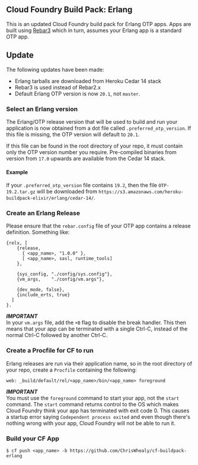 ## Cloud Foundry Build Pack: Erlang

This is an updated Cloud Foundry build pack for Erlang OTP apps. Apps are built using [Rebar3](http://www.rebar3.org/) which in turn, assumes your Erlang app is a standard OTP app.


## Update

The following updates have been made:

* Erlang tarballs are downloaded from Heroku Cedar 14 stack
* Rebar3 is used instead of Rebar2.x
* Default Erlang OTP version is now `20.1`, not `master`.

### Select an Erlang version

The Erlang/OTP release version that will be used to build and run your application is now obtained from a dot file called `.preferred_otp_version`.  If this file is missing, the OTP version will default to `20.1`.

If this file can be found in the root directory of your repo, it must contain only the OTP version number you require.  Pre-compiled binaries from version from `17.0` upwards are available from the Cedar 14 stack.

#### Example

If your `.preferred_otp_version` file contains `19.2`, then the file `OTP-19.2.tar.gz` will be downloaded from `https://s3.amazonaws.com/heroku-buildpack-elixir/erlang/cedar-14/`.

### Create an Erlang Release

Please ensure that the `rebar.config` file of your OTP app contains a release definition.  Something like:

    {relx, [
        {release,
          { <app_name>, "1.0.0" },
          [ <app_name>, sasl, runtime_tools]
        },

        {sys_config, "./config/sys.config"},
        {vm_args,    "./config/vm.args"},

        {dev_mode, false},
        {include_erts, true}
      ]
    }.

***IMPORTANT***  
In your `vm.args` file, add the `+B` flag to disable the break handler.  This then means that your app can be terminated with a single Ctrl-C, instead of the normal Ctrl-C followed by another Ctrl-C.

### Create a Procfile for CF to run

Erlang releases are run via their application name, so in the root directory of your repo, create a `Procfile` containing the following:

    web: _build/default/rel/<app_name>/bin/<app_name> foreground

***IMPORTANT***  
You must use the `foreground` command to start your app, not the `start` command.  The `start` command returns control to the OS which makes Cloud Foundry think your app has terminated with exit code 0.  This causes a startup error saying `Codependent process exited` and even though there's nothing wrong with your app, Cloud Foundry will not be able to run it.


### Build your CF App

    $ cf push <app_name> -b https://github.com/ChrisWhealy/cf-buildpack-erlang
  
